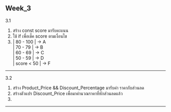 Week_3 
-------------------------------------------------------------------------
3.1
1.  สร้าง const score มารับคะแนน <br>
2.  ใช้ if เพื่อเช็ค score ตามเงื่อนไข <br>
3.  | 80 - 100   | -> A <br>
    | 70 - 79    | -> B <br>
    | 60 - 69    | -> C <br>
    | 50 - 59    | -> D <br>
    | score < 50 | -> F 
-------------------------------------------------------------------------
3.2
1.  สร้าง Product_Price && Discount_Percentage มารับค่า ราคากับส่วนลด
2.  สร้างตัวแปร Discount_Price เพื่อมาคำนวณราคาที่หักส่วนลดแล้ว
3.  
-------------------------------------------------------------------------
